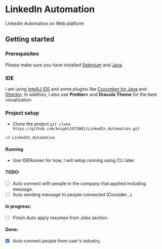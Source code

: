 # LinkedIn Automation
LinkedIn Automation on Web platform

## Getting started
### Prerequisites
Please make sure you have installed [Selenium](https://www.selenium.dev/) and [Java](https://www.oracle.com/ca-en/java/technologies/javase/jdk11-archive-downloads.html).

### IDE
I am using [IntelliJ IDE](https://www.jetbrains.com/idea/download/) and some plugins like [Cucumber for Java](https://plugins.jetbrains.com/plugin/7212-cucumber-for-java) and [Gherkin](https://plugins.jetbrains.com/plugin/9164-gherkin). In addition, I also use **Prettier+** and **Dracula Theme** for the best visualization.

### Project setup
- Clone the project `git clone https://github.com/knight1972001/LinkedIn_Automation.git`
```bash
cd LinkedIn_Automation
```

#### Running
- Use IDERunner for now, I will setup running using CLI later 

#### TODO:
- [ ] Auto connect with people in the company that applied including message.
- [ ] Auto sending message to people connected (Consider...)

#### In progress:
- [ ] Finish Auto apply resumes from Jobs section.

#### Done:
- [x] Auto connect people from user's industry.